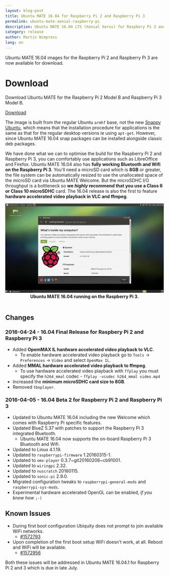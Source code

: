 ```yaml
---
layout: blog-post
title: Ubuntu MATE 16.04 for Raspberry Pi 2 and Raspberry Pi 3
permalink: ubuntu-mate-xenial-raspberry-pi
description: Ubuntu MATE 16.04 LTS (Xenial Xerus) for Raspbery Pi 2 and Raspberry Pi 3.
category: release
author: Martin Wimpress
lang: en
---
```


Ubuntu MATE 16.04 images for the Raspberry Pi 2 and Raspberry Pi 3 are
now available for download.

<div class="bs-component">
    <div class="jumbotron">
        <h1>Download</h1>
        <p>Download Ubuntu MATE for the Raspberry Pi 2 Model B and Raspberry Pi 3 Model B.</p>
        <a href="/raspberry-pi/" class="btn btn-primary btn-lg">Download</a>
    </div>
</div>

The image is built from the regular Ubuntu `armhf` base, not the new
[Snappy Ubuntu](https://developer.ubuntu.com/en/snappy/), which means
that the installation procedure for applications is the same as that for
the regular desktop versions ie using `apt-get`. However, since
Ubuntu MATE 16.04 snap packages can be installed alongside classic deb
packages.

We have done what we can to optimise the build for the Raspberry Pi 2 and 
Raspberry Pi 3, you can comfortably use applications such as LibreOffice and 
Firefox. Ubuntu MATE 16.04 also has **fully working Bluetooth and Wifi on the 
Raspberry Pi 3**. You'll need a microSD card which is **8GB** or greater, the 
file system can be automatically resized to use the unallocated space of the 
microSD card via Ubuntu MATE Welcome. But the microSDHC I/O throughput is a 
bottleneck so **we *highly* recommend that you use a Class 6 or Class 10 
microSDHC** card. The 16.04 release is also the first to feature **hardware 
accelerated video playback in VLC and ffmpeg**.

<div align="center">
  <img src="/gallery/Screenshots/09_RASPBERRY.png" /></a><br />
  <b>Ubuntu MATE 16.04 running on the Raspberry Pi 3.</b>
</div>
<br />

## Changes

### 2016-04-24 - 16.04 Final Release for Raspbery Pi 2 and Raspberry Pi 3

  * Added **OpemMAX IL hardware accelerated video playback to VLC**.
    * To enable hardware accelerated video playback go to `Tools` -> `Preferences` -> `Video` and select `OpenMax IL`.
  * Added **MMAL hardware accelerated video playback to ffmpeg**.
    * To use hardware accelerated video playback with `ffplay` you must specify the `h264_mmal` codec - `ffplay -vcodec h264_mmal video.mp4`
  * Increased the **minimum microSDHC card size to 8GB**.
  * Removed `tboplayer`.

### 2016-04-05 - 16.04 Beta 2 for Raspberry Pi 2 and Raspberry Pi 3

  * Updated to Ubuntu MATE 16.04 including the new Welcome which comes with Raspberry Pi specific features.
  * Updated BlueZ 5.37 with patches to support the Raspberry Pi 3 integrated Bluetooth.
    * Ubuntu MATE 16.04 now supports the on-board Raspberry Pi 3 Bluetooth and Wifi.
  * Updated to Linux 4.1.19.
  * Updated to `raspberrypi-firmware` 1.20160315-1.
  * Updated to `omx-player` 0.3.7~git20160206~cb91001.
  * Updated to `wiringpi` 2.32.
  * Updated to `nuscratch` 20160115.
  * Updated to `sonic-pi` 2.9.0.
  * Migrated configuration tweaks to `raspberrypi-general-mods` and `raspberrypi-sys-mods`.
  * Experimental hardware accelerated OpenGL can be enabled, *if you know how* `;-)`

## Known Issues

  * During first boot configuration Ubiquity does not prompt to join available WiFi networks.
    * [#1572793](https://bugs.launchpad.net/bugs/1572793)
  * Upon completion of the first boot setup WiFi doesn't work, at all. Reboot and WiFi will be available.
    * [#1572956](https://bugs.launchpad.net/bugs/1572956)

Both these issues will be addressed in Ubuntu MATE 16.04.1 for Raspberry Pi 2
and 3 which is due in late July.
